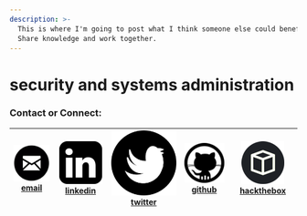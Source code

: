 ```yaml
---
description: >-
  This is where I'm going to post what I think someone else could benefit from. 
  Share knowledge and work together.
---
```


# security and systems administration

### Contact or Connect:

| ![](.gitbook/assets/email_icon.png) [email](mailto:n.t.burchfield@gmail.com) | ![](.gitbook/assets/linkedin.png) [linkedin](https://www.linkedin.com/in/nathanburchfield) | ![](.gitbook/assets/twitter.png) [twitter](https://twitter.com/@burmat_) | ![](.gitbook/assets/github.png) [github](https://github.com/burmat) | ![](.gitbook/assets/hackthebox%20%281%29.png) [hackthebox](https://www.hackthebox.eu/profile/1453) |
| :---: | :---: | :---: | :---: | :---: |


